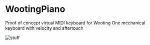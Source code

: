 # WootingPiano
Proof of concept virtual MIDI keyboard for Wooting One mechanical keyboard with velocity and aftertouch

![stuff](https://raw.githubusercontent.com/microdee/WootingPiano/master/LICENSE)